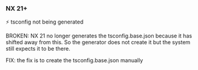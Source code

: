 ### NX 21+

⚡ tsconfig not being generated

BROKEN: NX 21 no longer generates the tsconfig.base.json because it has shifted away from this. So the generator does not create it but the system still expects it to be there.

FIX: the fix is to create the tsconfig.base.json manually
